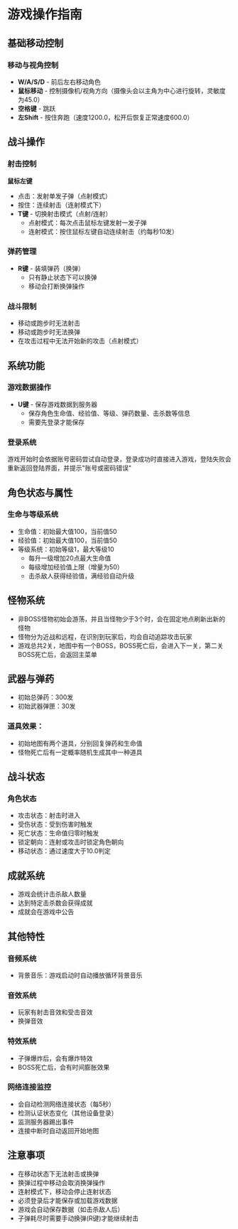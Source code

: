 # 游戏操作指南

## 基础移动控制
### 移动与视角控制
- **W/A/S/D** - 前后左右移动角色
- **鼠标移动** - 控制摄像机/视角方向（摄像头会以主角为中心进行旋转，灵敏度为45.0）
- **空格键** - 跳跃
- **左Shift** - 按住奔跑（速度1200.0，松开后恢复正常速度600.0）

## 战斗操作
### 射击控制
**鼠标左键**
- 点击：发射单发子弹（点射模式）
- 按住：连续射击（连射模式下）
- **T键** - 切换射击模式（点射/连射）
  - 点射模式：每次点击鼠标左键发射一发子弹
  - 连射模式：按住鼠标左键自动连续射击（约每秒10发）

### 弹药管理
- **R键** - 装填弹药（换弹）
  - 只有静止状态下可以换弹
  - 移动会打断换弹操作

### 战斗限制
- 移动或跑步时无法射击
- 移动或跑步时无法换弹
- 在攻击过程中无法开始新的攻击（点射模式）

## 系统功能
### 游戏数据操作
- **U键** - 保存游戏数据到服务器
  - 保存角色生命值、经验值、等级、弹药数量、击杀数等信息
  - 需要先登录才能保存

### 登录系统
游戏开始时会依据账号密码尝试自动登录，登录成功时直接进入游戏，登陆失败会重新返回登陆界面，并提示"账号或密码错误"

## 角色状态与属性
### 生命与等级系统
- 生命值：初始最大值100，当前值50
- 经验值：初始最大值100，当前值50
- 等级系统：初始等级1，最大等级10
  - 每升一级增加20点最大生命值
  - 每级增加经验值上限（增量为50）
  - 击杀敌人获得经验值，满经验自动升级

## 怪物系统
- 非BOSS怪物初始会游荡，并且当怪物少于3个时，会在固定地点刷新出新的怪物
- 怪物分为近战和远程，在识别到玩家后，均会自动追踪攻击玩家
- 游戏总共2关，地图中有一个BOSS，BOSS死亡后，会进入下一关，第二关BOSS死亡后，会返回主菜单

## 武器与弹药
- 初始总弹药：300发
- 初始武器弹匣：30发

### 道具效果：
- 初始地图有两个道具，分别回复弹药和生命值
- 怪物死亡后有一定概率随机生成其中一种道具

## 战斗状态
### 角色状态
- 攻击状态：射击时进入
- 受伤状态：受到伤害时触发
- 死亡状态：生命值归零时触发
- 锁定朝向：连射或攻击时锁定角色朝向
- 移动状态：通过速度大于10.0判定

## 成就系统
- 游戏会统计击杀敌人数量
- 达到特定击杀数会获得成就
- 成就会在游戏中公告

## 其他特性
### 音频系统
- 背景音乐：游戏启动时自动播放循环背景音乐

### 音效系统
- 玩家有射击音效和受击音效
- 换弹音效

### 特效系统
- 子弹爆炸后，会有爆炸特效
- BOSS死亡后，会有时间膨胀效果

### 网络连接监控
- 会自动检测网络连接状态（每5秒）
- 检测认证状态变化（其他设备登录）
- 监测服务器踢出事件
- 连接中断时自动返回开始地图

## 注意事项
- 在移动状态下无法射击或换弹
- 换弹过程中移动会取消换弹操作
- 连射模式下，移动会停止连射状态
- 必须登录后才能保存或加载游戏数据
- 游戏会自动保存数据（如击杀敌人后）
- 子弹耗尽时需要手动换弹(R键)才能继续射击